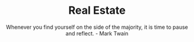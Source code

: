 ---
layout: page
title: Real Estate
subtitle: Whenever you find yourself on the side of the majority, it is time to pause and reflect. - Mark Twain
---
